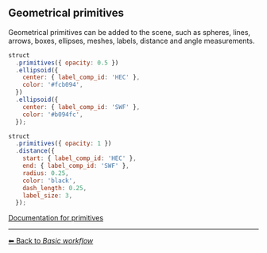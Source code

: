## Geometrical primitives

Geometrical primitives can be added to the scene, such as spheres, lines, arrows, boxes, ellipses, meshes, labels, distance and angle measurements.

```js
struct
  .primitives({ opacity: 0.5 })
  .ellipsoid({
    center: { label_comp_id: 'HEC' },
    color: '#fcb094',
  })
  .ellipsoid({
    center: { label_comp_id: 'SWF' },
    color: '#b094fc',
  });

struct
  .primitives({ opacity: 1 })
  .distance({
    start: { label_comp_id: 'HEC' },
    end: { label_comp_id: 'SWF' },
    radius: 0.25,
    color: 'black',
    dash_length: 0.25,
    label_size: 3,
  });

```

[Documentation for primitives](https://molstar.org/mol-view-spec-docs/primitives/)

---

[&#x2B05; Back to *Basic workflow*](#intro)
